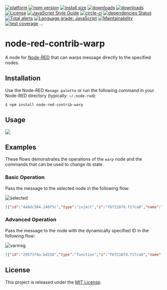 [![platform][img-platform]][url-nodered]
[![npm version][img-npm-version]][url-my-flow]
[![install size][img-install-size]][url-packagephobia]
[![downloads][img-downloads-current]][url-npm-package]
[![downloads][img-downloads-total]][url-npm-package]
[![License][img-license]](License)
[![JavaScript Style Guide][img-standard]][url-standard]
[![circle-ci][img-circleci]][url-circleci]
[![dependencies Status][img-depends-status]][url-david-dm]
[![Total alerts][img-lgtm-alerts]][url-lgtm]
[![Language grade: JavaScript][img-lgtm-lang-grade]][url-lgtm]
[![Maintainability][img-codeclimate-m]][url-codeclimate]
[![test coverage][img-codeclimate-t]][url-codeclimate]
...

# node-red-contrib-warp

A node for [Node-RED](http://www.nodered.org/) that can warps message directly to the specified nodes.

## Installation

Use the Node-RED `Manage palette` or run the following command in your Node-RED directory (typically: `~/.node-red`):

```shell
$ npm install node-red-contrib-warp
```

## Usage

![](https://user-images.githubusercontent.com/34591767/114332008-3dce9500-9b80-11eb-8361-07c7076271e0.gif)


## Examples

These flows demonstrates the operations of the `warp` node and the commands that can be used to change its state.

### Basic Operation
Pass the message to the selected node in the following flow:

![selected](https://user-images.githubusercontent.com/34591767/114331738-a2d5bb00-9b7f-11eb-92cf-88ca2776707d.png)
```json
[{"id":"4a6dc584.248f5c","type":"inject","z":"f6f2187d.f17ca8","name":"","props":[{"p":"payload"}],"repeat":"","crontab":"","once":false,"onceDelay":"","topic":"","payload":"123","payloadType":"num","x":290,"y":160,"wires":[["4cb0570.dc11ba8"]]},{"id":"4cb0570.dc11ba8","type":"warp","z":"f6f2187d.f17ca8","scope":["55d3323b.15db3c"],"destination":"selected","x":460,"y":160,"wires":[]},{"id":"55d3323b.15db3c","type":"debug","z":"f6f2187d.f17ca8","active":true,"tosidebar":true,"x":470,"y":220,"wires":[]},{"id":"4581fbf2.663664","type":"inject","z":"f6f2187d.f17ca8","name":"","props":[{"p":"payload"}],"repeat":"","crontab":"","once":false,"onceDelay":"","topic":"","payload":"","payloadType":"date","x":300,"y":220,"wires":[["55d3323b.15db3c"]]}]
```

### Advanced Operation
Pass the message to the node with the dynamically specified ID in the following flow:

![varmsg](https://user-images.githubusercontent.com/34591767/114344418-bf332100-9b9a-11eb-9524-03d0005de04f.png)

```json
[{"id":"29571f4a.bd258","type":"function","z":"f6f2187d.f17ca8","name":"","func":"const args = msg.payload\n\nif ((args.username)\n        && (typeof args.username == 'string')) {\n        \n    // ok\n    return [msg, null]\n    \n} else {\n    // missing param\n    msg.payload = {\n        checkpoint: node.id,\n        data: args,\n        message: 'Missing mandatory parameter [username].'\n    }\n    return [null, msg]\n}","outputs":2,"noerr":0,"initialize":"","finalize":"","x":460,"y":180,"wires":[["b5785af6.8fc528"],["6ede4eb5.3b876"]],"outputLabels":["Ok","missing params"]},{"id":"e475e333.a75f8","type":"warp","z":"f6f2187d.f17ca8","name":"","scope":null,"destination":"varmsg","x":610,"y":380,"wires":[]},{"id":"a71c67d1.9612c8","type":"http in","z":"f6f2187d.f17ca8","name":"","url":"/register","method":"post","upload":false,"swaggerDoc":"","x":130,"y":180,"wires":[["f78b9a18.c581d8"]]},{"id":"d22d192c.ef3ef8","type":"http in","z":"f6f2187d.f17ca8","name":"","url":"/resume/:checkpoint","method":"post","upload":false,"swaggerDoc":"","x":170,"y":380,"wires":[["1974c92f.2ccd77"]]},{"id":"1974c92f.2ccd77","type":"change","z":"f6f2187d.f17ca8","name":"set msg.scope","rules":[{"t":"set","p":"scope","pt":"msg","to":"req.params.checkpoint","tot":"msg"}],"action":"","property":"","from":"","to":"","reg":false,"x":400,"y":380,"wires":[["e475e333.a75f8"]]},{"id":"f78b9a18.c581d8","type":"function","z":"f6f2187d.f17ca8","name":"dummy","func":"// Intermediate processing...\nreturn msg;","outputs":1,"noerr":0,"initialize":"","finalize":"","x":300,"y":180,"wires":[["29571f4a.bd258"]]},{"id":"d39ca728.e45138","type":"http response","z":"f6f2187d.f17ca8","name":"ok","statusCode":"","headers":{},"x":750,"y":160,"wires":[]},{"id":"6ede4eb5.3b876","type":"http response","z":"f6f2187d.f17ca8","name":"missing params","statusCode":"","headers":{},"x":640,"y":200,"wires":[]},{"id":"b5785af6.8fc528","type":"template","z":"f6f2187d.f17ca8","name":"","field":"payload","fieldType":"msg","format":"json","syntax":"mustache","template":"{\n    \"id\": 1,\n    \"username\": \"{{payload.username}}\"\n}","output":"json","x":620,"y":160,"wires":[["d39ca728.e45138"]]}]
```

## License
This project is released under the [MIT License](LICENSE).


[img-platform]: https://img.shields.io/badge/platform-Node--RED-brown.svg
[img-install-size]: https://packagephobia.com/badge?p=node-red-contrib-warp
[img-downloads-current]: https://img.shields.io/npm/dw/node-red-contrib-warp.svg
[img-downloads-total]: https://img.shields.io/npm/dt/node-red-contrib-warp.svg
[img-npm-version]: https://img.shields.io/npm/v/node-red-contrib-warp
[img-license]: https://img.shields.io/github/license/eternity1984/node-red-contrib-warp
[img-depends-status]: https://status.david-dm.org/gh/eternity1984/node-red-contrib-warp.svg

[img-lgtm-alerts]: https://img.shields.io/lgtm/alerts/g/eternity1984/node-red-contrib-warp.svg?logo=lgtm&logoWidth=18
[img-lgtm-lang-grade]: https://img.shields.io/lgtm/grade/javascript/g/eternity1984/node-red-contrib-warp.svg?logo=lgtm&logoWidth=18
[img-codeclimate-m]: https://api.codeclimate.com/v1/badges/a4557878d2c42453a0ca/maintainability
[img-codeclimate-t]: https://api.codeclimate.com/v1/badges/a4557878d2c42453a0ca/test_coverage
[url-codeclimate]: https://codeclimate.com/github/eternity1984/node-red-contrib-warp/

[img-standard]: https://img.shields.io/badge/code_style-standard-brightgreen.svg
[url-standard]: https://standardjs.com

[url-nodered]: https://nodered.org/
[url-my-flow]: https://flows.nodered.org/node/node-red-contrib-warp
[url-packagephobia]: https://packagephobia.com/result?p=node-red-contrib-warp
[url-npm-package]: https://www.npmjs.com/package/node-red-contrib-warp
[url-david-dm]: https://david-dm.org/eternity1984/node-red-contrib-warp
[url-lgtm]: https://lgtm.com/projects/g/eternity1984/node-red-contrib-warp/

[img-circleci]: https://circleci.com/gh/eternity1984/node-red-contrib-warp.svg?style=shield
[url-circleci]: https://app.circleci.com/pipelines/github/eternity1984/node-red-contrib-warp